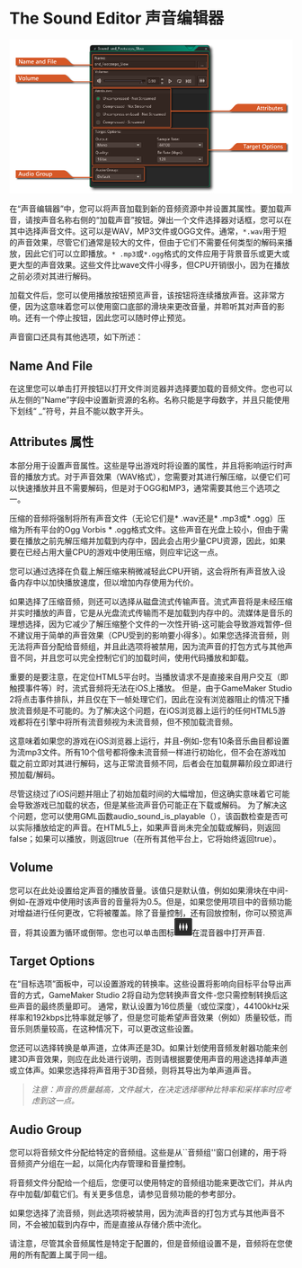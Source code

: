 # The Sound Editor 声音编辑器

![Sound Editor](images/Sounds/Editor_Sound.png)

在“声音编辑器”中，您可以将声音加载到新的音频资源中并设置其属性。要加载声音，请按声音名称右侧的“加载声音”按钮。弹出一个文件选择器对话框，您可以在其中选择声音文件。这可以是WAV，MP3文件或OGG文件。通常，`*.wav`用于短的声音效果，尽管它们通常是较大的文件，但由于它们不需要任何类型的解码来播放，因此它们可以立即播放。`* .mp3`或`*.ogg`格式的文件应用于背景音乐或更大或更大型的声音效果。这些文件比wave文件小得多，但CPU开销很小，因为在播放之前必须对其进行解码。

加载文件后，您可以使用播放按钮预览声音，该按钮将连续播放声音。这非常方便，因为这意味着您可以使用窗口底部的滑块来更改音量，并聆听其对声音的影响。还有一个停止按钮，因此您可以随时停止预览。

声音窗口还具有其他选项，如下所述：



## Name And File

在这里您可以单击打开按钮以打开文件浏览器并选择要加载的音频文件。您也可以从左侧的“Name”字段中设置新资源的名称。名称只能是字母数字，并且只能使用下划线“ _”符号，并且不能以数字开头。

## Attributes 属性

本部分用于设置声音属性。这些是导出游戏时将设置的属性，并且将影响运行时声音的播放方式。对于声音效果（WAV格式），您需要对其进行解压缩，以便它们可以快速播放并且不需要解码，但是对于OGG和MP3，通常需要其他三个选项之一。

压缩的音频将强制将所有声音文件（无论它们是* .wav还是* .mp3或* .ogg）压缩为所有平台的Ogg Vorbis * .ogg格式文件。这些声音在光盘上较小，但由于需要在播放之前先解压缩并加载到内存中，因此会占用少量CPU资源，因此，如果要在已经占用大量CPU的游戏中使用压缩，则应牢记这一点。

您可以通过选择在负载上解压缩来稍微减轻此CPU开销，这会将所有声音放入设备内存中以加快播放速度，但以增加内存使用为代价。

 如果选择了压缩音频，则还可以选择从磁盘流式传输声音。流式声音将是未经压缩并实时播放的声音，它是从光盘流式传输而不是加载到内存中的。流媒体是音乐的理想选择，因为它减少了解压缩整个文件的一次性开销-这可能会导致游戏暂停-但不建议用于简单的声音效果（CPU受到的影响要小得多）。如果您选择流音频，则无法将声音分配给音频组，并且此选项将被禁用，因为流声音的打包方式与其他声音不同，并且您可以完全控制它们的加载时间，使用代码播放和卸载。

重要的是要注意，在定位HTML5平台时。当播放请求不是直接来自用户交互（即触摸事件等）时，流式音频将无法在iOS上播放。 但是，由于GameMaker Studio 2将点击事件排队，并且仅在下一帧处理它们，因此在没有浏览器阻止的情况下播放流音频是不可能的。为了解决这个问题，在iOS浏览器上运行的任何HTML5游戏都将在引擎中将所有流音频视为未流音频，但不预加载流音频。

这意味着如果您的游戏在iOS浏览器上运行，并且-例如-您有10条音乐曲目都设置为流mp3文件。所有10个信号都将像未流音频一样进行初始化，但不会在游戏加载之前立即对其进行解码，这与正常流音频不同，后者会在加载屏幕阶段立即进行预加载/解码。

尽管这绕过了iOS问题并阻止了初始加载时间的大幅增加，但这确实意味着它可能会导致游戏已加载的状态，但是某些流声音仍可能正在下载或解码。 为了解决这个问题，您可以使用GML函数audio_sound_is_playable（），该函数检查是否可以实际播放给定的声音。在HTML5上，如果声音尚未完全加载或解码，则返回false；如果可以播放，则返回true（在所有其他平台上，它将始终返回true）。

## Volume

 您可以在此处设置给定声音的播放音量。该值只是默认值，例如如果滑块在中间-例如-在游戏中使用时该声音的音量将为0.5。但是，如果您使用项目中的音频功能对增益进行任何更改，它将被覆盖。除了音量控制，还有回放控制，你可以预览声音，将其设置为循环或倒带。您也可以单击图标![Open Mixer Icon](images/Sounds/Icon_OpenMixer.png)在混音器中打开声音.

## Target Options

在“目标选项”面板中，可以设置游戏的转换率。这些设置将影响向目标平台导出声音的方式，GameMaker Studio 2将自动为您转换声音文件-您只需控制转换后这些声音的最终质量即可。 通常，默认设置为16位质量（或位深度），44100kHz采样率和192kbps比特率就足够了，但是您可能希望声音效果（例如）质量较低，而音乐则质量较高，在这种情况下，可以更改这些设置。

您还可以选择转换是单声道，立体声还是3D。如果计划使用音频发射器功能来创建3D声音效果，则应在此处进行说明，否则请根据要使用声音的用途选择单声道或立体声。如果您选择将声音用于3D音频，则将其导出为单声道声音。

> *注意：声音的质量越高，文件越大，在决定选择哪种比特率和采样率时应考虑到这一点。*

## Audio Group

您可以将音频文件分配给特定的音频组。这些是从``音频组''窗口创建的，用于将音频资产分组在一起，以简化内存管理和音量控制。

将音频文件分配给一个组后，您便可以使用特定的音频组功能来更改它们，并从内存中加载/卸载它们。有关更多信息，请参见音频功能的参考部分。

如果您选择了流音频，则此选项将被禁用，因为流声音的打包方式与其他声音不同，不会被加载到内存中，而是直接从存储介质中流化。

请注意，尽管其余音频属性是特定于配置的，但是音频组设置不是，音频将在您使用的所有配置上属于同一组。

